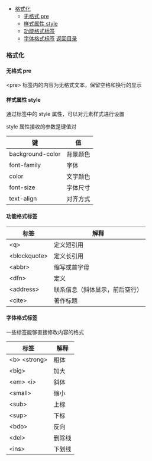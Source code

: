   
  
- [格式化](#格式化 )
  - [无格式 pre](#无格式-pre )
  - [样式属性 style](#样式属性-style )
  - [功能格式标签](#功能格式标签 )
  - [字体格式标签](#字体格式标签 )
[返回目录](Readme.md)
  
###  格式化
  
####  无格式 pre
  
\<pre\> 标签内的内容为无格式文本，保留空格和换行的显示
  
####  样式属性 style
  
通过标签中的 style 属性，可以对元素样式进行设置
  
style 属性接收的参数是键值对
  
|键|值|
|--|--|
|background-color|背景颜色|
|font-family|字体|
|color|文字颜色|
|font-size|字体尺寸|
|text-align|对齐方式|
  
####  功能格式标签
  
|标签|解释|
|--|--|
|\<q\>| 定义短引用|
|\<blockquote\> |定义长引用|
|\<abbr\>|缩写或首字母|
|\<dfn\>|定义|
|\<address\>|联系信息（斜体显示，前后空行）|
|\<cite\>|著作标题|
  
####  字体格式标签
  
一些标签能够直接修改内容的格式
  
|标签|解释|
|--|--|
|\<b\> \<strong\>|粗体|
|\<big\>|加大|
|\<em\> \<i\>|斜体|
|\<small\>|缩小|
|\<sub\>|上标|
|\<sup\>|下标|
|\<bdo\>|反向|
|\<del\>|删除线|
|\<ins\>|下划线|
  
